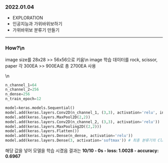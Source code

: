 ### 2022.01.04
- EXPLORATION
 - 인공지능과 가위바위보하기
 - 가위바위보 분류기 만들기
---
### How?\n
image size를 28x28 >> 56x56으로 키움\n
image 학습 데이터를 rock, scissor, paper 각 300EA >> 900EA로 총 2700EA 사용

\n
```python
n_channel_1=64
n_channel_2=256
n_dense=256
n_train_epoch=12

model=keras.models.Sequential()
model.add(keras.layers.Conv2D(n_channel_1, (3,3), activation='relu', input_shape=(28,28,3))) # rgb라 1 -> 3으로 바꿈
model.add(keras.layers.MaxPool2D(2,2))
model.add(keras.layers.Conv2D(n_channel_2, (3,3), activation='relu'))
model.add(keras.layers.MaxPooling2D((2,2)))
model.add(keras.layers.Flatten())
model.add(keras.layers.Dense(n_dense, activation='relu'))
model.add(keras.layers.Dense(3, activation='softmax')) # 최종 분류기의 Class수이다. 주먹, 가위, 보 3종류이므로 10 -> 3

```
해당 값을 넣어 모델을 학습 시켰음
결과는 **10/10 - 0s - loss: 1.0028 - accuracy: 0.6967**
